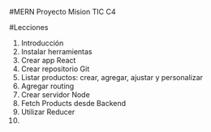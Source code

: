 #MERN Proyecto Mision TIC C4

#Lecciones

1.  Introducción
2.  Instalar herramientas
3.  Crear app React
4.  Crear repositorio Git
5.  Listar productos: crear, agregar, ajustar y personalizar
6.  Agregar routing
7.  Crear servidor Node
8.  Fetch Products desde Backend
9.  Utilizar Reducer
10.
